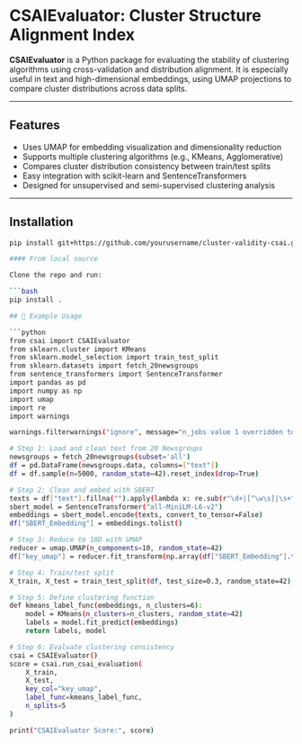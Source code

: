 # CSAIEvaluator: Cluster Structure Alignment Index

 **CSAIEvaluator** is a Python package for evaluating the stability of clustering algorithms using cross-validation and distribution alignment. It is especially useful in text and high-dimensional embeddings, using UMAP projections to compare cluster distributions across data splits.

---

## Features

-  Uses UMAP for embedding visualization and dimensionality reduction  
- Supports multiple clustering algorithms (e.g., KMeans, Agglomerative)  
- Compares cluster distribution consistency between train/test splits  
- Easy integration with scikit-learn and SentenceTransformers  
- Designed for unsupervised and semi-supervised clustering analysis  

---

## Installation

```bash
pip install git+https://github.com/yourusername/cluster-validity-csai.git

#### From local source

Clone the repo and run:

```bash
pip install .

## 🧠 Example Usage

```python
from csai import CSAIEvaluator
from sklearn.cluster import KMeans
from sklearn.model_selection import train_test_split
from sklearn.datasets import fetch_20newsgroups
from sentence_transformers import SentenceTransformer
import pandas as pd
import numpy as np
import umap
import re
import warnings

warnings.filterwarnings("ignore", message="n_jobs value 1 overridden to 1 by setting random_state*", category=UserWarning)

# Step 1: Load and clean text from 20 Newsgroups
newsgroups = fetch_20newsgroups(subset='all')
df = pd.DataFrame(newsgroups.data, columns=["text"])
df = df.sample(n=5000, random_state=42).reset_index(drop=True)

# Step 2: Clean and embed with SBERT
texts = df["text"].fillna("").apply(lambda x: re.sub(r"\d+|[^\w\s]|\s+", " ", x.lower()).strip()).tolist()
sbert_model = SentenceTransformer("all-MiniLM-L6-v2")
embeddings = sbert_model.encode(texts, convert_to_tensor=False)
df["SBERT_Embedding"] = embeddings.tolist()

# Step 3: Reduce to 10D with UMAP
reducer = umap.UMAP(n_components=10, random_state=42)
df["key_umap"] = reducer.fit_transform(np.array(df["SBERT_Embedding"].tolist())).tolist()

# Step 4: Train/test split
X_train, X_test = train_test_split(df, test_size=0.3, random_state=42)

# Step 5: Define clustering function
def kmeans_label_func(embeddings, n_clusters=6):
    model = KMeans(n_clusters=n_clusters, random_state=42)
    labels = model.fit_predict(embeddings)
    return labels, model

# Step 6: Evaluate clustering consistency
csai = CSAIEvaluator()
score = csai.run_csai_evaluation(
    X_train,
    X_test,
    key_col="key_umap",
    label_func=kmeans_label_func,
    n_splits=5
)

print("CSAIEvaluator Score:", score)


